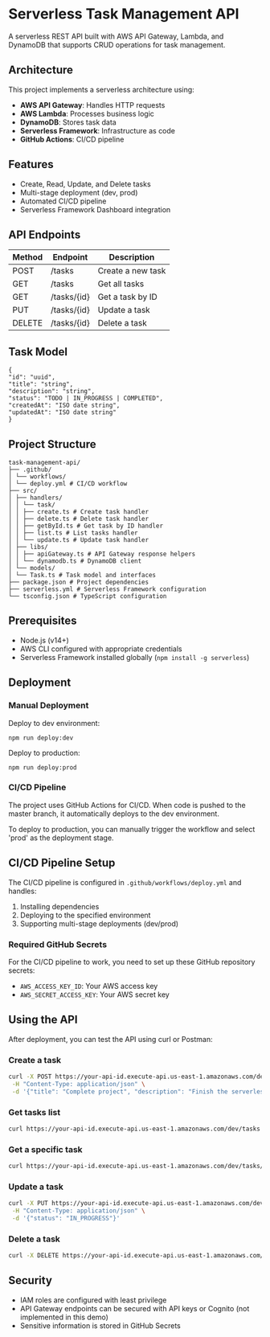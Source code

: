# Serverless Task Management API

A serverless REST API built with AWS API Gateway, Lambda, and DynamoDB that supports CRUD operations for task management.

## Architecture

This project implements a serverless architecture using:

- **AWS API Gateway**: Handles HTTP requests
- **AWS Lambda**: Processes business logic
- **DynamoDB**: Stores task data
- **Serverless Framework**: Infrastructure as code
- **GitHub Actions**: CI/CD pipeline

## Features

- Create, Read, Update, and Delete tasks
- Multi-stage deployment (dev, prod)
- Automated CI/CD pipeline
- Serverless Framework Dashboard integration

## API Endpoints

| Method | Endpoint    | Description       |
| ------ | ----------- | ----------------- |
| POST   | /tasks      | Create a new task |
| GET    | /tasks      | Get all tasks     |
| GET    | /tasks/{id} | Get a task by ID  |
| PUT    | /tasks/{id} | Update a task     |
| DELETE | /tasks/{id} | Delete a task     |

## Task Model

```
{
"id": "uuid",
"title": "string",
"description": "string",
"status": "TODO | IN_PROGRESS | COMPLETED",
"createdAt": "ISO date string",
"updatedAt": "ISO date string"
}
```

## Project Structure

```
task-management-api/
├── .github/
│ └── workflows/
│ └── deploy.yml # CI/CD workflow
├── src/
│ ├── handlers/
│ │ └── task/
│ │ ├── create.ts # Create task handler
│ │ ├── delete.ts # Delete task handler
│ │ ├── getById.ts # Get task by ID handler
│ │ ├── list.ts # List tasks handler
│ │ └── update.ts # Update task handler
│ ├── libs/
│ │ ├── apiGateway.ts # API Gateway response helpers
│ │ └── dynamodb.ts # DynamoDB client
│ └── models/
│ └── Task.ts # Task model and interfaces
├── package.json # Project dependencies
├── serverless.yml # Serverless Framework configuration
└── tsconfig.json # TypeScript configuration
```

## Prerequisites

- Node.js (v14+)
- AWS CLI configured with appropriate credentials
- Serverless Framework installed globally (`npm install -g serverless`)

## Deployment

### Manual Deployment

Deploy to dev environment:

```
npm run deploy:dev
```

Deploy to production:

```
npm run deploy:prod
```

### CI/CD Pipeline

The project uses GitHub Actions for CI/CD. When code is pushed to the master branch, it automatically deploys to the dev environment.

To deploy to production, you can manually trigger the workflow and select 'prod' as the deployment stage.

## CI/CD Pipeline Setup

The CI/CD pipeline is configured in `.github/workflows/deploy.yml` and handles:

1. Installing dependencies
2. Deploying to the specified environment
3. Supporting multi-stage deployments (dev/prod)

### Required GitHub Secrets

For the CI/CD pipeline to work, you need to set up these GitHub repository secrets:

- `AWS_ACCESS_KEY_ID`: Your AWS access key
- `AWS_SECRET_ACCESS_KEY`: Your AWS secret key

## Using the API

After deployment, you can test the API using curl or Postman:

### Create a task

```bash
curl -X POST https://your-api-id.execute-api.us-east-1.amazonaws.com/dev/tasks \
 -H "Content-Type: application/json" \
 -d '{"title": "Complete project", "description": "Finish the serverless API project"}'
```

### Get tasks list

```bash
curl https://your-api-id.execute-api.us-east-1.amazonaws.com/dev/tasks
```

### Get a specific task

```bash
curl https://your-api-id.execute-api.us-east-1.amazonaws.com/dev/tasks/{task-id}
```

### Update a task

```bash
curl -X PUT https://your-api-id.execute-api.us-east-1.amazonaws.com/dev/tasks/{task-id} \
 -H "Content-Type: application/json" \
 -d '{"status": "IN_PROGRESS"}'
```

### Delete a task

```bash
curl -X DELETE https://your-api-id.execute-api.us-east-1.amazonaws.com/dev/tasks/{task-id}
```

## Security

- IAM roles are configured with least privilege
- API Gateway endpoints can be secured with API keys or Cognito (not implemented in this demo)
- Sensitive information is stored in GitHub Secrets
